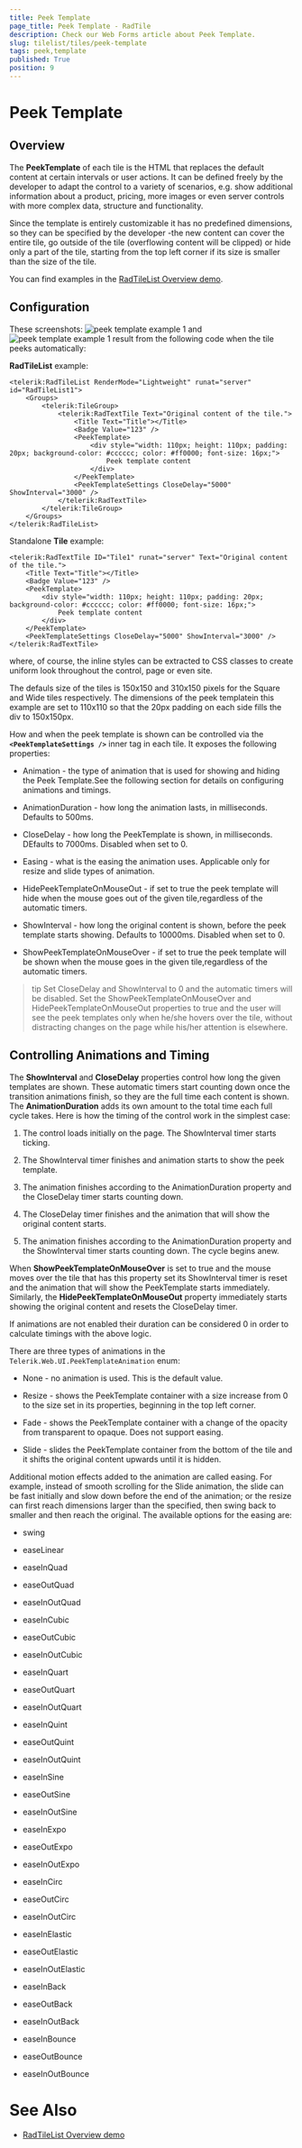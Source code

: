```yaml
---
title: Peek Template
page_title: Peek Template - RadTile
description: Check our Web Forms article about Peek Template.
slug: tilelist/tiles/peek-template
tags: peek,template
published: True
position: 9
---
```


# Peek Template



## Overview

The **PeekTemplate** of each tile is the HTML that replaces the default content at certain intervals or user actions. It can be defined freely by the developer to adapt the control to a variety of scenarios, e.g. show additional information about a product, pricing, more images or even server controls with more complex data, structure and functionality.

Since the template is entirely customizable it has no predefined dimensions, so they can be specified by the developer -the new content can cover the entire tile, go outside of the tile (overflowing content will be clipped) or hide only a part of the tile, starting from the top left corner if its size is smaller than the size of the tile.

You can find examples in the [RadTileList Overview demo](https://demos.telerik.com/aspnet-ajax/tilelist/examples/overview/defaultcs.aspx).

## Configuration

These screenshots: ![peek template example 1](images/tileList-peekTemplate-example-1.png) and ![peek template example 1](images/tileList-peekTemplate-example-2.png) result from the following code when the tile peeks automatically:

**RadTileList** example:

````ASP.NET
<telerik:RadTileList RenderMode="Lightweight" runat="server" id="RadTileList1">
	<Groups>
		<telerik:TileGroup>
			<telerik:RadTextTile Text="Original content of the tile.">
				<Title Text="Title"></Title>
				<Badge Value="123" />
				<PeekTemplate>
					<div style="width: 110px; height: 110px; padding: 20px; background-color: #cccccc; color: #ff0000; font-size: 16px;">
						Peek template content
					</div>
				</PeekTemplate>
				<PeekTemplateSettings CloseDelay="5000" ShowInterval="3000" />
			</telerik:RadTextTile>
		</telerik:TileGroup>
	</Groups>
</telerik:RadTileList>
````



Standalone **Tile** example:

````ASP.NET
<telerik:RadTextTile ID="Tile1" runat="server" Text="Original content of the tile.">
	<Title Text="Title"></Title>
	<Badge Value="123" />
	<PeekTemplate>
		<div style="width: 110px; height: 110px; padding: 20px; background-color: #cccccc; color: #ff0000; font-size: 16px;">
			Peek template content
		</div>
	</PeekTemplate>
	<PeekTemplateSettings CloseDelay="5000" ShowInterval="3000" />
</telerik:RadTextTile>
````



where, of course, the inline styles can be extracted to CSS classes to create uniform look throughout the control, page or even site.

The defauls size of the tiles is 150x150 and 310x150 pixels for the Square and Wide tiles respectively. The dimensions of the peek templatein this example are set to 110x110 so that the 20px padding on each side fills the div to 150x150px.

How and when the peek template is shown can be controlled via the **`<PeekTemplateSettings />`** inner tag in each tile. It exposes the following properties:

* Animation - the type of animation that is used for showing and hiding the Peek Template.See the following section for details on configuring animations and timings.

* AnimationDuration - how long the animation lasts, in milliseconds. Defaults to 500ms.

* CloseDelay - how long the PeekTemplate is shown, in milliseconds. DEfaults to 7000ms. Disabled when set to 0.

* Easing - what is the easing the animation uses. Applicable only for resize and slide types of animation.

* HidePeekTemplateOnMouseOut - if set to true the peek template will hide when the mouse goes out of the given tile,regardless of the automatic timers.

* ShowInterval - how long the original content is shown, before the peek template starts showing. Defaults to 10000ms. Disabled when set to 0.

* ShowPeekTemplateOnMouseOver - if set to true the peek template will be shown when the mouse goes in the given tile,regardless of the automatic timers.

>tip Set CloseDelay and ShowInterval to 0 and the automatic timers will be disabled.
>Set the ShowPeekTemplateOnMouseOver and HidePeekTemplateOnMouseOut	properties to true and the user will see the peek templates only when he/she hovers over the tile, without distracting changes on the page while	his/her attention is elsewhere.



## Controlling Animations and Timing

The **ShowInterval** and **CloseDelay** properties control how long the given templates are shown. These automatic timers start counting down once the transition animations finish, so they are the full time each content is shown. The **AnimationDuration** adds its own amount to the total time each full cycle takes. Here is how the timing of the control work in the simplest case:

1. The control loads initially on the page. The ShowInterval timer starts ticking.

1. The ShowInterval timer finishes and animation starts to show the peek template.

1. The animation finishes according to the AnimationDuration property and the CloseDelay timer starts counting down.

1. The CloseDelay timer finishes and the animation that will show the original content starts.

1. The animation finishes according to the AnimationDuration property and the ShowInterval timer starts counting down. The cycle begins anew.

When **ShowPeekTemplateOnMouseOver** is set to true and the mouse moves over the tile that has this property set its ShowInterval timer is reset and the animation that will show the PeekTemplate starts immediately. Similarly, the **HidePeekTemplateOnMouseOut** property immediately starts showing the original content and resets the CloseDelay timer.

If animations are not enabled their duration can be considered 0 in order to calculate timings with the above logic.

There are three types of animations in the `Telerik.Web.UI.PeekTemplateAnimation` enum:

* None - no animation is used. This is the default value.

* Resize - shows the PeekTemplate container with a size increase from 0 to the size set in its properties, beginning in the top left corner.

* Fade - shows the PeekTemplate container with a change of the opacity from transparent to opaque. Does not support easing.

* Slide - slides the PeekTemplate container from the bottom of the tile and it shifts the original content upwards until it is hidden.

Additional motion effects added to the animation are called easing. For example, instead of smooth scrolling for the Slide animation, the slide can be fast initially and slow down before the end of the animation; or the resize can first reach dimensions larger than	the specified, then swing back to smaller and then reach the original. The available options for the easing are:

* swing

* easeLinear

* easeInQuad

* easeOutQuad

* easeInOutQuad

* easeInCubic

* easeOutCubic

* easeInOutCubic

* easeInQuart

* easeOutQuart

* easeInOutQuart

* easeInQuint

* easeOutQuint

* easeInOutQuint

* easeInSine

* easeOutSine

* easeInOutSine

* easeInExpo

* easeOutExpo

* easeInOutExpo

* easeInCirc

* easeOutCirc

* easeInOutCirc

* easeInElastic

* easeOutElastic

* easeInOutElastic

* easeInBack

* easeOutBack

* easeInOutBack

* easeInBounce

* easeOutBounce

* easeInOutBounce

# See Also

 * [RadTileList Overview demo](https://demos.telerik.com/aspnet-ajax/tilelist/examples/overview/defaultcs.aspx)

